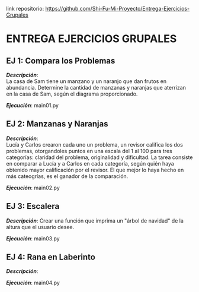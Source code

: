 link repositorio: https://github.com/Shi-Fu-Mi-Proyecto/Entrega-Ejercicios-Grupales
# ENTREGA EJERCICIOS GRUPALES

## EJ 1: Compara los Problemas
***Descripción***:  
La casa de Sam tiene un manzano y un naranjo que dan frutos en abundancia. Determine la cantidad de manzanas y naranjas que aterrizan en la casa de Sam, según el diagrama proporcionado.  
  
***Ejecución***: main01.py

## EJ 2: Manzanas y Naranjas
***Descripción***:  
Lucía y Carlos crearon cada uno un problema, un revisor califica los dos problemas, otorgandoles puntos en una escala del 1 al 100 para tres categorías: claridad del problema, originalidad y dificultad. La tarea consiste en comparar a Lucía y a Carlos en cada categoría, según quién haya obtenido mayor calificación por el revisor. El que mejor lo haya hecho en más cateogrías, es el ganador de la comparación.  
  
***Ejecución***: main02.py

## EJ 3: Escalera
***Descripción***: Crear una función que imprima un "árbol de navidad" de la altura que el usuario desee.  
  
***Ejecución***: main03.py

## EJ 4: Rana en Laberinto
***Descripción***:  
  
***Ejecución***: main04.py

